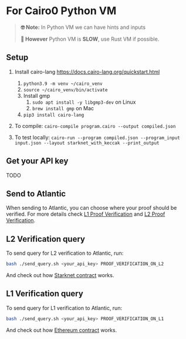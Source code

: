 # For Cairo0 Python VM

> **🤓 Note:** In Python VM we can have hints and inputs
>
> **🐌 However** Python VM is **SLOW**, use Rust VM if possible.

## Setup

1. Install cairo-lang https://docs.cairo-lang.org/quickstart.html

    1. `python3.9 -m venv ~/cairo_venv`
    2. `source ~/cairo_venv/bin/activate`
    3. Install gmp
        1. `sudo apt install -y libgmp3-dev` on Linux
        2. `brew install gmp` on Mac
    4. `pip3 install cairo-lang`

2. To compile: `cairo-compile program.cairo --output compiled.json`

3. To test locally: `cairo-run --program compiled.json --program_input input.json --layout starknet_with_keccak --print_output`

## Get your API key

TODO

## Send to Atlantic

When sending to Atlantic, you can choose where your proof should be verified. For more details check [L1 Proof Verification](http://docs.herodotus.cloud/atlantic/steps/l1-proof-verification) and [L2 Proof Verification](http://docs.herodotus.cloud/atlantic/steps/l2-proof-verification).

## L2 Verification query

To send query for L2 verification to Atlantic, run:

```bash
bash ./send_query.sh <your_api_key> PROOF_VERIFICATION_ON_L2
```

And check out how [Starknet contract](../l2-verification-contract/README.md) works.

## L1 Verification query

To send query for L1 verification to Atlantic, run:

```bash
bash ./send_query.sh <your_api_key> PROOF_VERIFICATION_ON_L1
```

And check out how [Ethereum contract](../l1-verification-contract/README.md) works.
